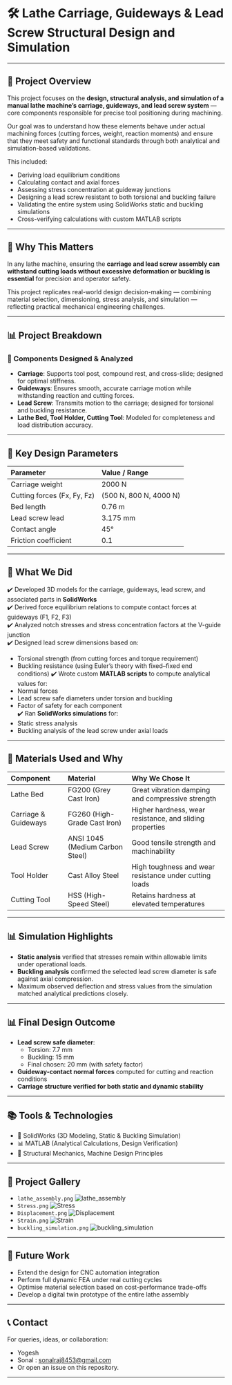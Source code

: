 # 🛠️ Lathe Carriage, Guideways & Lead Screw Structural Design and Simulation
---

## 📌 Project Overview

This project focuses on the **design, structural analysis, and simulation of a manual lathe machine’s carriage, guideways, and lead screw system** — core components responsible for precise tool positioning during machining.  

Our goal was to understand how these elements behave under actual machining forces (cutting forces, weight, reaction moments) and ensure that they meet safety and functional standards through both analytical and simulation-based validations.

This included:
- Deriving load equilibrium conditions  
- Calculating contact and axial forces  
- Assessing stress concentration at guideway junctions  
- Designing a lead screw resistant to both torsional and buckling failure  
- Validating the entire system using SolidWorks static and buckling simulations  
- Cross-verifying calculations with custom MATLAB scripts  

---

## 📐 Why This Matters

In any lathe machine, ensuring the **carriage and lead screw assembly can withstand cutting loads without excessive deformation or buckling is essential** for precision and operator safety. 

This project replicates real-world design decision-making — combining material selection, dimensioning, stress analysis, and simulation — reflecting practical mechanical engineering challenges.

---

## 📊 Project Breakdown

### 🔧 Components Designed & Analyzed
- **Carriage**: Supports tool post, compound rest, and cross-slide; designed for optimal stiffness.
- **Guideways**: Ensures smooth, accurate carriage motion while withstanding reaction and cutting forces.
- **Lead Screw**: Transmits motion to the carriage; designed for torsional and buckling resistance.
- **Lathe Bed, Tool Holder, Cutting Tool**: Modeled for completeness and load distribution accuracy.

---

## 📏 Key Design Parameters

| Parameter         | Value / Range |
|:-----------------|:---------------|
| Carriage weight    | 2000 N         |
| Cutting forces (Fx, Fy, Fz) | (500 N, 800 N, 4000 N) |
| Bed length         | 0.76 m         |
| Lead screw lead    | 3.175 mm       |
| Contact angle      | 45°            |
| Friction coefficient | 0.1          |

---

## 📝 What We Did

✔️ Developed 3D models for the carriage, guideways, lead screw, and associated parts in **SolidWorks**  
✔️ Derived force equilibrium relations to compute contact forces at guideways (F1, F2, F3)  
✔️ Analyzed notch stresses and stress concentration factors at the V-guide junction  
✔️ Designed lead screw dimensions based on:
- Torsional strength (from cutting forces and torque requirement)
- Buckling resistance (using Euler’s theory with fixed–fixed end conditions)
✔️ Wrote custom **MATLAB scripts** to compute analytical values for:
- Normal forces  
- Lead screw safe diameters under torsion and buckling  
- Factor of safety for each component  
✔️ Ran **SolidWorks simulations** for:
- Static stress analysis  
- Buckling analysis of the lead screw under axial loads  

---

## 📐 Materials Used and Why

| Component       | Material            | Why We Chose It |
|:----------------|:-------------------|:----------------------------------------------------------|
| Lathe Bed        | FG200 (Grey Cast Iron) | Great vibration damping and compressive strength |
| Carriage & Guideways | FG260 (High-Grade Cast Iron) | Higher hardness, wear resistance, and sliding properties |
| Lead Screw       | ANSI 1045 (Medium Carbon Steel) | Good tensile strength and machinability |
| Tool Holder      | Cast Alloy Steel     | High toughness and wear resistance under cutting loads |
| Cutting Tool     | HSS (High-Speed Steel) | Retains hardness at elevated temperatures |

---

## 📊 Simulation Highlights  

- **Static analysis** verified that stresses remain within allowable limits under operational loads.
- **Buckling analysis** confirmed the selected lead screw diameter is safe against axial compression.
- Maximum observed deflection and stress values from the simulation matched analytical predictions closely.

---

## 📊 Final Design Outcome  

- **Lead screw safe diameter**:
  - Torsion: 7.7 mm  
  - Buckling: 15 mm  
  - Final chosen: 20 mm (with safety factor)  
- **Guideway-contact normal forces** computed for cutting and reaction conditions  
- **Carriage structure verified for both static and dynamic stability**

---

## 📚 Tools & Technologies

- 📐 SolidWorks (3D Modeling, Static & Buckling Simulation)
- 📊 MATLAB (Analytical Calculations, Design Verification)
- 📝 Structural Mechanics, Machine Design Principles

---

## 📸 Project Gallery  
- `lathe_assembly.png`
  ![lathe_assembly](https://github.com/user-attachments/assets/84d39123-44f0-44a8-9345-128bb1f90f7d)
- `Stress.png`
![Stress](https://github.com/user-attachments/assets/769c287b-94f3-40c1-813b-c8024df8640e)
- `Displacement.png`
![Displacement](https://github.com/user-attachments/assets/d1d1e065-1a4c-4115-b639-84720cb1b43a)
- `Strain.png`
![Strain](https://github.com/user-attachments/assets/e5d1e50c-9289-4674-95c2-dc4881dac709)
- `buckling_simulation.png`
![buckling_simulation](https://github.com/user-attachments/assets/aaf2359d-4635-4582-8749-5e15faf45293)

---

## 🚀 Future Work  

- Extend the design for CNC automation integration  
- Perform full dynamic FEA under real cutting cycles  
- Optimise material selection based on cost-performance trade-offs  
- Develop a digital twin prototype of the entire lathe assembly  

---

## 📞 Contact  

For queries, ideas, or collaboration:
- Yogesh
- Sonal : sonalraj8453@gmail.com
- Or open an issue on this repository.

---

